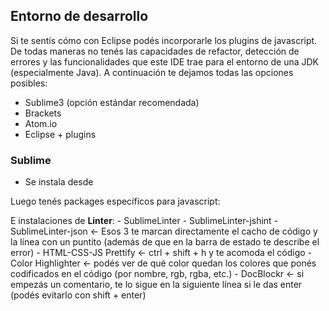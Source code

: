 Entorno de desarrollo
---------------------

Si te sentís cómo con Eclipse podés incorporarle los plugins de javascript. De todas maneras no tenés las capacidades de refactor, detección de errores y las funcionalidades que este IDE trae para el entorno de una JDK (especialmente Java). A continuación te dejamos todas las opciones posibles:

-   Sublime3 (opción estándar recomendada)
-   Brackets
-   Atom.io
-   Eclipse + plugins

### Sublime

-   Se instala desde

Luego tenés packages específicos para javascript:

E instalaciones de **Linter**: - SublimeLinter - SublimeLinter-jshint - SublimeLinter-json &lt;- Esos 3 te marcan directamente el cacho de código y la línea con un puntito (además de que en la barra de estado te describe el error) - HTML-CSS-JS Prettify &lt;- ctrl + shift + h y te acomoda el código - Color Highlighter &lt;- podés ver de qué color quedan los colores que ponés codificados en el código (por nombre, rgb, rgba, etc.) - DocBlockr &lt;- si empezás un comentario, te lo sigue en la siguiente línea si le das enter (podés evitarlo con shift + enter)
